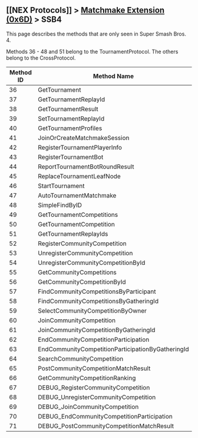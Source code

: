 ## [[NEX Protocols]] > [Matchmake Extension (0x6D)](Matchmake-Extension-Protocol) > SSB4

This page describes the methods that are only seen in Super Smash Bros. 4.

Methods 36 - 48 and 51 belong to the TournamentProtocol. The others belong to the CrossProtocol.

| Method ID | Method Name |
| --- | --- |
| 36 | GetTournament |
| 37 | GetTournamentReplayId |
| 38 | GetTournamentResult |
| 39 | SetTournamentReplayId |
| 40 | GetTournamentProfiles |
| 41 | JoinOrCreateMatchmakeSession |
| 42 | RegisterTournamentPlayerInfo |
| 43 | RegisterTournamentBot |
| 44 | ReportTournamentBotRoundResult |
| 45 | ReplaceTournamentLeafNode |
| 46 | StartTournament |
| 47 | AutoTournamentMatchmake |
| 48 | SimpleFindByID |
| 49 | GetTournamentCompetitions |
| 50 | GetTournamentCompetition |
| 51 | GetTournamentReplayIds |
| 52 | RegisterCommunityCompetition |
| 53 | UnregisterCommunityCompetition |
| 54 | UnregisterCommunityCompetitionById |
| 55 | GetCommunityCompetitions |
| 56 | GetCommunityCompetitionById |
| 57 | FindCommunityCompetitionsByParticipant |
| 58 | FindCommunityCompetitionsByGatheringId |
| 59 | SelectCommunityCompetitionByOwner |
| 60 | JoinCommunityCompetition |
| 61 | JoinCommunityCompetitionByGatheringId |
| 62 | EndCommunityCompetitionParticipation |
| 63 | EndCommunityCompetitionParticipationByGatheringId |
| 64 | SearchCommunityCompetition |
| 65 | PostCommunityCompetitionMatchResult |
| 66 | GetCommunityCompetitionRanking |
| 67 | DEBUG_RegisterCommunityCompetition |
| 68 | DEBUG_UnregisterCommunityCompetition |
| 69 | DEBUG_JoinCommunityCompetition |
| 70 | DEBUG_EndCommunityCompetitionParticipation |
| 71 | DEBUG_PostCommunityCompetitionMatchResult |